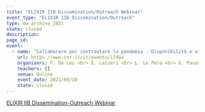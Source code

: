 ```yaml
---
title: "ELIXIR IIB Dissemination/Outreach Webinar"
event_type: "ELIXIR IIB Dissemination/Outreach"
type: mw_archive_2021
state: closed
description: 
page_id: 
event:
  - name: "Collaborare per contrastare la pandemia - Disponibilità e uso dei dati epidemiologici in pandemia: difficoltà e opportunità"
    url: https://www.cnr.it/it/evento/17404
    organisers: F. De Leo <br> E. Lazzeri <br> L. Le Pera <br> G. Pavone <br> A. Via
    teachers: []
    venue: Online
    event_date: 2021/09/28
    state: closed
---
```


[ELIXIR IIB Dissemination-Outreach Webinar](https://www.cnr.it/it/evento/17404)


<br>
